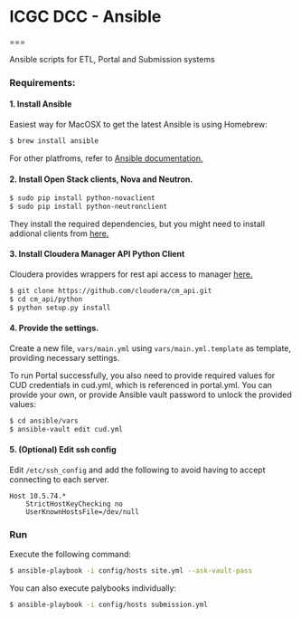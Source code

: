 # ICGC DCC - Ansible
===

Ansible scripts for ETL, Portal and Submission systems

### Requirements:

#### 1. Install Ansible

Easiest way for MacOSX to get the latest Ansible is using Homebrew:

```bash
$ brew install ansible
```

For other platfroms, refer to [Ansible documentation.](http://docs.ansible.com/intro_installation.html)

#### 2. Install Open Stack clients, Nova and Neutron.

```bash
$ sudo pip install python-novaclient
$ sudo pip install python-neutronclient
```

They install the required dependencies, but you might need to install addional clients from [here.](http://docs.openstack.org/user-guide/content/install_clients.html)

#### 3. Install Cloudera Manager API Python Client

Cloudera provides wrappers for rest api access to manager [here.](https://github.com/cloudera/cm_api)

```bash
$ git clone https://github.com/cloudera/cm_api.git
$ cd cm_api/python
$ python setup.py install
```

#### 4. Provide the settings.

Create a new file, `vars/main.yml` using `vars/main.yml.template` as template, providing necessary settings.

To run Portal successfully, you also need to provide required values for CUD credentials in cud.yml, which is referenced in portal.yml. You can provide your own, or provide Ansible vault password to unlock the provided values:

```bash
$ cd ansible/vars
$ ansible-vault edit cud.yml
```

#### 5. (Optional) Edit ssh config

Edit `/etc/ssh_config` and add the following to avoid having to accept connecting to each server.

```
Host 10.5.74.*
	StrictHostKeyChecking no
	UserKnownHostsFile=/dev/null
```

### Run

Execute the following command:

```bash
$ ansible-playbook -i config/hosts site.yml --ask-vault-pass
```

You can also execute palybooks individually:

```bash
$ ansible-playbook -i config/hosts submission.yml
```

